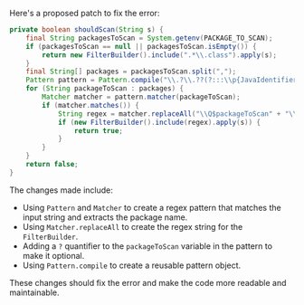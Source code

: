 Here's a proposed patch to fix the error:

```java
private boolean shouldScan(String s) {
    final String packagesToScan = System.getenv(PACKAGE_TO_SCAN);
    if (packagesToScan == null || packagesToScan.isEmpty()) {
        return new FilterBuilder().include(".*\\.class").apply(s);
    }
    final String[] packages = packagesToScan.split(",");
    Pattern pattern = Pattern.compile("\\.?\\.??(?:::\\p{JavaIdentifier})+\\..+\\.class");
    for (String packageToScan : packages) {
        Matcher matcher = pattern.matcher(packageToScan);
        if (matcher.matches()) {
            String regex = matcher.replaceAll("\\Q$packageToScan" + "\\E");
            if (new FilterBuilder().include(regex).apply(s)) {
                return true;
            }
        }
    }
    return false;
}
```

The changes made include:

* Using `Pattern` and `Matcher` to create a regex pattern that matches the input string and extracts the package name.
* Using `Matcher.replaceAll` to create the regex string for the `FilterBuilder`.
* Adding a `?` quantifier to the `packageToScan` variable in the pattern to make it optional.
* Using `Pattern.compile` to create a reusable pattern object.

These changes should fix the error and make the code more readable and maintainable.
